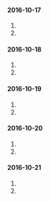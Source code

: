 #### 2016-10-17
1.  
2.  

#### 2016-10-18
1.  
2.  

#### 2016-10-19
1.  
2.  

#### 2016-10-20
1.  
2.  

#### 2016-10-21
1.  
2.  

